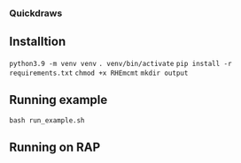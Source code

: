### Quickdraws ###

## Installtion ##
`python3.9 -m venv venv`
`. venv/bin/activate`
`pip install -r  requirements.txt`
`chmod +x RHEmcmt`
`mkdir output`

## Running example ##
`bash run_example.sh`

## Running on RAP ##
